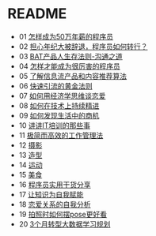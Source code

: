# README #

- 01 [怎样成为50万年薪的程序员](./01.md)
- 02 [担心年纪大被辞退，程序员如何转行？](./02.md)
- 03 [BAT产品人生存法则-沟通之道](./03.md)
- 04 [怎样才能成为很厉害的程序员](./04.md)
- 05 [了解信息流产品和内容推荐算法](./05.md)
- 06 [快速引流的黄金法则](./06.md)
- 07 [如何用经济学思维谈恋爱](./07.md)
- 08 [如何在技术上持续精进](./08.md)
- 09 [如何发现生活中的商机](./09.md)
- 10 [讲讲IT培训的那些事](./10.md)
- 11 [极简而高效的工作管理法](./11.md)
- 12 [摄影](./12.md)
- 13 [造型](./13.md)
- 14 [运动](./14.md)
- 15 [美食](./15.md)
- 16 [程序员实用干货分享](./16.md)
- 17 [让知识为自我赋能](./17.md)
- 18 [恋爱关系的自我分析](./18.md)
- 19 [拍照时如何摆pose更好看](./19.md)
- 20 [3个月转型大数据学习规划](./20.md)